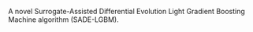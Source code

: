 A novel Surrogate-Assisted Differential Evolution Light Gradient Boosting Machine algorithm (SADE-LGBM).
